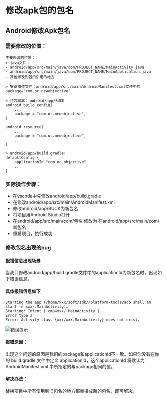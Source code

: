 # 修改apk包的包名

## Android修改Apk包名

### 需要修改的位置：

```
主要修改的位置：
> java文件：
- android/app/src/main/java/com/PROJECT_NAME/MainActivity.java
- android/app/src/main/java/com/PROJECT_NAME/MainApplication.java
- 其他涉及到包的引用的地方

> 安卓描述文件：android/app/src/main/AndroidManifest.xml文件中的package="com.oc.newobjective"

> 打包脚本：android/app/BUCK
android_build_config(
    ...
    package = "com.oc.newobjective",
)

android_resource(
    ...
    package = "com.oc.newobjective",
    ...
)

> android/app/build.gradle:
defaultConfig {
    applicationId "com.oc.objective"
    ...
}

```

### 实际操作步骤：

- 在vscode中先修改android/app/build.gradle
- 在修改android/app/src/main/AndroidManifest.xml
- 修改android/app/BUCK为新包名
- 将项目用Android Studio打开
- 在android/app/src/main/com/包名 修改为 在android/app/src/main/com/新包名
- 重启项目，执行成功

### 修改包名出现的bug

#### 报错信息出现场景

当我只修改android/app/build.gradle文件中的applicationId为新包名时，出现如下错误信息。

#### 具体报错信息如下

```
Starting the app (/home/xxx/soft/sdk//platform-tools/adb shell am start -n xxx/.MainActivity)…
Starting: Intent { cmp=xxx/.MainActivity }
Error type 3
Error: Activity class {xxx/xxx.MainActivity} does not exist.
```
![错误提示]("./Images/改包名bug_type-3.png")

#### 报错原因：

出现这个问题的原因是我们的package和applicationId不一致。如果你没有在你的 build.gradle 文件中定义 applicationId，这个applicationId 将默认为 AndroidManifest.xml 中所指定的与package相同的值。

#### 解决办法：
替换项目中所有使用到旧包名的地方都替换成新的包名，即可解决。




